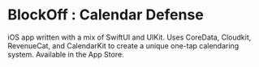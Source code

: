# BlockOff : Calendar Defense
iOS app written with a mix of SwiftUI and UIKit. Uses CoreData, Cloudkit, RevenueCat, and CalendarKit to create a unique one-tap calendaring system.  Available in the App Store.
